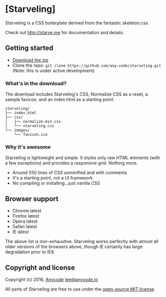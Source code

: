 # [Starveling]
Starveling is a CSS boilerplate derived from the fantastic skeleton.css

Check out <http://starve.me> for documentation and details.

## Getting started

- [Download the zip](https://github.com/any-code/starveling/archive/0.0.1.zip)
- Clone the repo: `git clone https://github.com/any-code/starveling.git` (Note: this is under active development)


### What's in the download?

The download includes Starveling's CSS, Normalize CSS as a reset, a sample favicon, and an index.html as a starting point.

```
starveling/
├── index.html
├── css/
│   ├── normalize.min.css
│   └── starveling.css
└── images/
    └── favicon.ico

```

### Why it's awesome

Starveling is lightweight and simple. It styles only raw HTML elements (with a few exceptions) and provides a responsive grid. Nothing more.
- Around 550 lines of CSS unminified and with comments
- It's a starting point, not a UI framework
- No compiling or installing...just vanilla CSS


## Browser support

- Chrome latest
- Firefox latest
- Opera latest
- Safari latest
- IE latest

The above list is non-exhaustive. Starveling works perfectly with almost all older versions of the browsers above, though IE certainly has large degradation prior to IE9.

## Copyright and license
Copyright (c) 2016, [Anycode](https://anycode.io/ "Anycode") <lee@anycode.io>

All parts of Starveling are free to use under the [open-source MIT license](https://github.com/any-code/starveling/blob/master/LICENSE.md).
